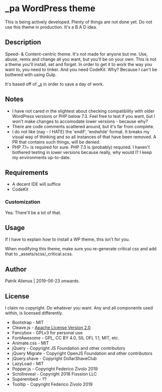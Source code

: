 # _pa WordPress theme

This is being actively developed. Plenty of things are not done yet. Do not use this theme in production. It's a B A D idea. 

## Description

Speed- & Content-centric theme. It's not made for anyone but me. Use, abuse, remix and change all you want, but you'll be on your own. This is not a theme you'll install, set and forget. In order to get it to work the way you want to, you need to tinker. And you need CodeKit. Why? Because I can't be bothered with using Gulp.

It's based off of [_s](https://underscores.me/) in order to save a day of work.

## Notes

- I have not cared in the slightest about checking compatibility with older WordPress versions or PHP below 7.3. Feel free to test if you want, but I won't make changes to accomodate lower versions - because why?
- There are code comments scattered around, but it's far from complete.
- I do not like (nay - I HATE) the 'endif', 'endwhile' format. It breaks my visual way of thinking and so all instances of that have been removed. A PR that contains such things, will be denied.
- PHP 7.1+ is required for sure. PHP 7.3 is (probably) required. I haven't bothered testing in lower versions because really, why would I? I keep my environments up-to-date.

## Requirements

- A decent IDE will suffice
- CodeKit

### Customization

Yea. There'll be a lot of that.

## Usage

If I have to explain how to install a WP theme, this isn't for you.

When modifying this theme, make sure you re-generate critical css and add that to _assets/scss/_critical.scss. 

## Author

Patrik Alienus | 2019-06-23 onwards.

## License

I claim no copyright. Do whatever you want.
Any and all components used within, is licensed differently.

- Bootstrap - MIT
- Cleave.js - [Apache License Version 2.0](http://www.apache.org/licenses/LICENSE-2.0)
- Fancybox - GPLv3 for personal use
- FontAwesome - GPL, CC BY 4.0, SIL OFL 1.1, MIT, etc.
- Animate.css - MIT
- jQuery - Copyright JS Foundation and other contributors
- jQuery Migrate - Copyright OpenJS Foundation and other contributors
- jQuery.shave - Copyright DollarShaveClub
- LazyLoad - MIT
- Popper.js - Copyright Federico Zivolo 2019
- Scrollreveal - Copyright 2018 Fisssion LLC
- Superembed - ??
- Tooltip - Copyright Federico Zivolo 2019
